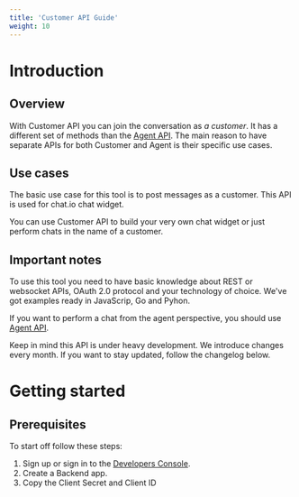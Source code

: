 ```yaml
---
title: 'Customer API Guide'
weight: 10
---
```


# Introduction

## Overview

With Customer API you can join the conversation as *a customer*. It has a different set of methods than the [Agent API](/docs/customer-api). The main reason to have separate APIs for both Customer and Agent is their specific use cases.

## Use cases

The basic use case for this tool is to post messages as a customer. This API is used for chat.io chat widget.

You can use Customer API to build your very own chat widget or just perform chats in the name of a customer.

## Important notes

To use this tool you need to have basic knowledge about REST or websocket APIs, OAuth 2.0 protocol and your technology of choice. We've got examples ready in JavaScrip, Go and Pyhon.

If you want to perform a chat from the agent perspective, you should use [Agent API](/docs/customer-api).

Keep in mind this API is under heavy development. We introduce changes every month. If you want to stay updated, follow the changelog below.

# Getting started

## Prerequisites

To start off follow these steps:

1. Sign up or sign in to the [Developers Console](https://console.chat.io/).
2. Create a Backend app.
3. Copy the Client Secret and Client ID

<!--
## Working example

>_I've prepared the workspace. What do I need to do, to see it running?_

There is a ready-to-use example... To see the online demo... Do X to see it working...

# Basic usage

>_Now, once I saw it in action, I want to see more._

## Extended example

>_What else can I do with this tool?_

To better understand the power of this tool, check out following guides. To explore all of the functionalites, go to the API reference...

### Guide on creating

..

### Using this tool to

...

### Guide on preparing

...

# Advanced usage

>_I've already worked with this tool. I've mastered its basic use case. I want more._

## Advanced example
>_What are the most advanced / complex / hard use cases of this tool?_

Although this tool is dedicated to... we've seen people successfully using it to... To find out the advanced use cases, check this guides below.

### Guide on building your own

...

### Creating X from the ground up

...

## How it works
>_How this tool works internally? Can I modify or extend this tools' functionalities?_

If you want to tailor this tool for your very specific use case...

# Help and Support

>_I still have some questions. I've scrolled here impatiently. Where should I go?_

## Feedback

>_I ~hate~ love this tool! Where can I leave some feedback?_

The best way to leave the feedback is... We're always open for changes... Let us know if...

## Contributing

>_How can I help to improve this tool?_

If you want to help us out...

# API reference

>_I'm here every day for the last week. Just let me know what this method does._

## Methods, Callbacks, Objects definitions

>_I expect here to see the full technical index of all methods, callbacks and objects._
-->
